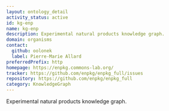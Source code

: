 ```yaml
---
layout: ontology_detail
activity_status: active
id: kg-enp
name: kg-enp
description: Experimental natural products knowledge graph.
domain: organisms
contact:
  github: oolonek
  label: Pierre-Marie Allard
preferredPrefix: http
homepage: https://enpkg.commons-lab.org/
tracker: https://github.com/enpkg/enpkg_full/issues
repository: https://github.com/enpkg/enpkg_full
category: KnowledgeGraph
---
```


Experimental natural products knowledge graph.
